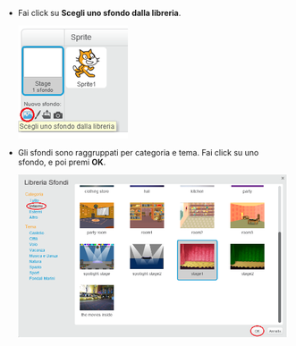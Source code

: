 + Fai click su **Scegli uno sfondo dalla libreria**.
    
    ![screenshot](images/stage-choose.png)

+ Gli sfondi sono raggruppati per categoria e tema. Fai click su uno sfondo, e poi premi **OK**.
    
    ![screenshot](images/backdrop.png)
